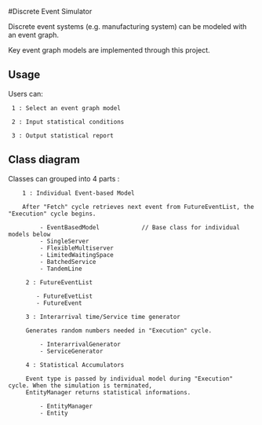 
#Discrete Event Simulator

Discrete event systems (e.g. manufacturing system) can be modeled with an event graph.

Key event graph models are implemented through this project. 


## Usage

Users can:

     1 : Select an event graph model
     
     2 : Input statistical conditions
     
     3 : Output statistical report
     
     
## Class diagram
Classes can grouped into 4 parts :
  
        1 : Individual Event-based Model 
        
        After "Fetch" cycle retrieves next event from FutureEventList, the  "Execution" cycle begins.
        
             - EventBasedModel            // Base class for individual models below
             - SingleServer                 
             - FlexibleMultiserver          
             - LimitedWaitingSpace         
             - BatchedService               
             - TandemLine
   
         2 : FutureEventList
         
            - FutureEvetList
            - FutureEvent
  
         3 : Interarrival time/Service time generator
         
         Generates random numbers needed in "Execution" cycle.
         
             - InterarrivalGenerator 
             - ServiceGenerator

         4 : Statistical Accumulators
         
         Event type is passed by individual model during "Execution" cycle. When the simulation is terminated,
         EntityManager returns statistical informations.
         
             - EntityManager
             - Entity

